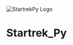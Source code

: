 ![StartrekPy Logo](https://user-images.githubusercontent.com/55933131/95641902-54295600-0a62-11eb-8b2f-65fed94df453.png)
# Startrek_Py
